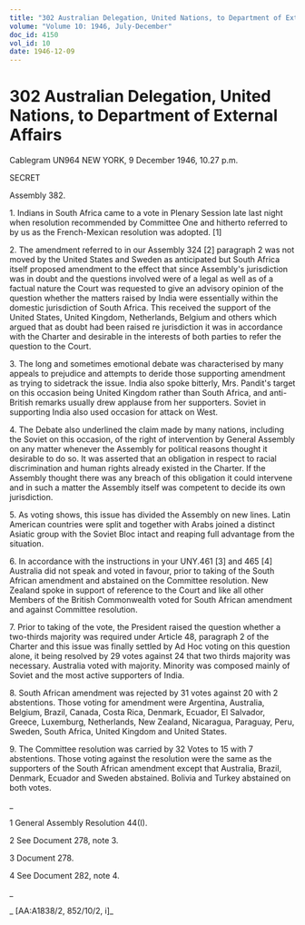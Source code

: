 ```yaml
---
title: "302 Australian Delegation, United Nations, to Department of External Affairs"
volume: "Volume 10: 1946, July-December"
doc_id: 4150
vol_id: 10
date: 1946-12-09
---
```


# 302 Australian Delegation, United Nations, to Department of External Affairs

Cablegram UN964 NEW YORK, 9 December 1946, 10.27 p.m.

SECRET

Assembly 382.

1\. Indians in South Africa came to a vote in Plenary Session late last night when resolution recommended by Committee One and hitherto referred to by us as the French-Mexican resolution was adopted. [1]

2\. The amendment referred to in our Assembly 324 [2] paragraph 2 was not moved by the United States and Sweden as anticipated but South Africa itself proposed amendment to the effect that since Assembly's jurisdiction was in doubt and the questions involved were of a legal as well as of a factual nature the Court was requested to give an advisory opinion of the question whether the matters raised by India were essentially within the domestic jurisdiction of South Africa. This received the support of the United States, United Kingdom, Netherlands, Belgium and others which argued that as doubt had been raised re jurisdiction it was in accordance with the Charter and desirable in the interests of both parties to refer the question to the Court.

3\. The long and sometimes emotional debate was characterised by many appeals to prejudice and attempts to deride those supporting amendment as trying to sidetrack the issue. India also spoke bitterly, Mrs. Pandit's target on this occasion being United Kingdom rather than South Africa, and anti-British remarks usually drew applause from her supporters. Soviet in supporting India also used occasion for attack on West.

4\. The Debate also underlined the claim made by many nations, including the Soviet on this occasion, of the right of intervention by General Assembly on any matter whenever the Assembly for political reasons thought it desirable to do so. It was asserted that an obligation in respect to racial discrimination and human rights already existed in the Charter. If the Assembly thought there was any breach of this obligation it could intervene and in such a matter the Assembly itself was competent to decide its own jurisdiction.

5\. As voting shows, this issue has divided the Assembly on new lines. Latin American countries were split and together with Arabs joined a distinct Asiatic group with the Soviet Bloc intact and reaping full advantage from the situation.

6\. In accordance with the instructions in your UNY.461 [3] and 465 [4] Australia did not speak and voted in favour, prior to taking of the South African amendment and abstained on the Committee resolution. New Zealand spoke in support of reference to the Court and like all other Members of the British Commonwealth voted for South African amendment and against Committee resolution.

7\. Prior to taking of the vote, the President raised the question whether a two-thirds majority was required under Article 48, paragraph 2 of the Charter and this issue was finally settled by Ad Hoc voting on this question alone, it being resolved by 29 votes against 24 that two thirds majority was necessary. Australia voted with majority. Minority was composed mainly of Soviet and the most active supporters of India.

8\. South African amendment was rejected by 31 votes against 20 with 2 abstentions. Those voting for amendment were Argentina, Australia, Belgium, Brazil, Canada, Costa Rica, Denmark, Ecuador, El Salvador, Greece, Luxemburg, Netherlands, New Zealand, Nicaragua, Paraguay, Peru, Sweden, South Africa, United Kingdom and United States.

9\. The Committee resolution was carried by 32 Votes to 15 with 7 abstentions. Those voting against the resolution were the same as the supporters of the South African amendment except that Australia, Brazil, Denmark, Ecuador and Sweden abstained. Bolivia and Turkey abstained on both votes.

_

1 General Assembly Resolution 44(I).

2 See Document 278, note 3.

3 Document 278.

4 See Document 282, note 4.

_

_ [AA:A1838/2, 852/10/2, i]_
